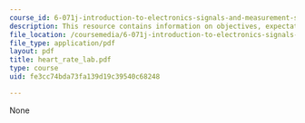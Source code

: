 ```yaml
---
course_id: 6-071j-introduction-to-electronics-signals-and-measurement-spring-2006
description: This resource contains information on objectives, expectations, and senser.
file_location: /coursemedia/6-071j-introduction-to-electronics-signals-and-measurement-spring-2006/fe3cc74bda73fa139d19c39540c68248_heart_rate_lab.pdf
file_type: application/pdf
layout: pdf
title: heart_rate_lab.pdf
type: course
uid: fe3cc74bda73fa139d19c39540c68248

---
```

None